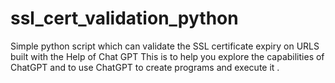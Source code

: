 # ssl_cert_validation_python

Simple python script which can validate the SSL certificate expiry on URLS built with the Help of Chat GPT 
This is to help you explore the capabilities of ChatGPT and to use ChatGPT to create programs and execute it .



